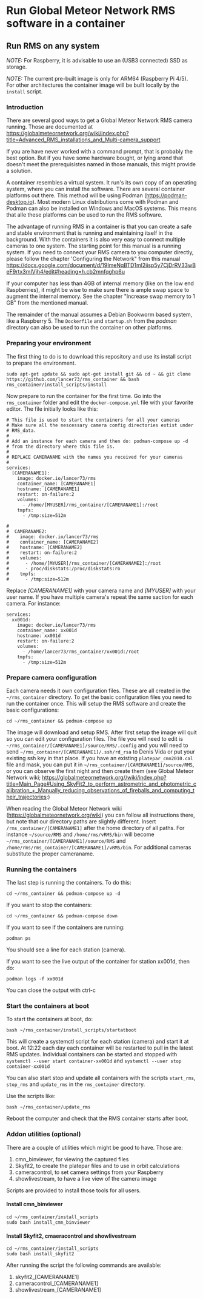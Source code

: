 # Run Global Meteor Network RMS software in a container

## Run RMS on any system
*NOTE:* For Raspberry, it is advisable to use an (USB3 connected) SSD as storage.

*NOTE:* The current pre-built image is only for ARM64 (Raspberry Pi 4/5). For other architectures the container image will be built locally by the ``install`` script.


### Introduction

There are several good ways to get a Global Meteor Network RMS camera running. Those are documented at https://globalmeteornetwork.org/wiki/index.php?title=Advanced_RMS_installations_and_Multi-camera_support

If you are have never worked with a command prompt, that is probably the best option. But if you have some hardware bought, or lying arond that doesn't meet the prerequisistes named in those manuals, this might provide a solution.

A container resembles a virtual system. It run's its own copy of an operating system, where you can install the software. There are several container platforms out there. This method will be using Podman (https://podman-desktop.io). Most modern Linux distributions come with Podman and Podman can also be installed on Windows and MacOS systems. This means that alle these platforms can be used to run the RMS software.

The advantage of running RMS in a container is that you can create a safe and stable environment that is running and maintaining itself in the background. With the containers it is also very easy to connect multiple cameras to one system. The starting point for this manual is a running system. If you need to connect your RMS camera to you computer directly, please follow the chapter 'Configuring the Network" from this manual https://docs.google.com/document/d/19ImeNqBTD1ml2iisp5y7CjDrRV33wBeF9rtx3mIVjh4/edit#heading=h.cb2mnfqghp6u

If your computer has less than 4GB of internal memory (like on the low end Raspberries), it might be wise to make sure there is ample swap space to augment the internal memory. See the chapter "Increase swap memory to 1 GB" from the mentioned manual.

The remainder of the manual assumes a Debian Bookworm based system, like a Raspberry 5. The ``Dockerfile`` and ``startup.sh`` from the *podman* directory can also be used to run the container on other platforms. 


### Preparing your environment
The first thing to do is to download this repository and use its install script to prepare the environment.
```
sudo apt-get update && sudo apt-get install git && cd ~ && git clone https://github.com/lancer73/rms_container && bash rms_container/install_scripts/install
```

Now prepare to run the container for the first time. Go into the ``rms_container`` folder and edit the ``docker-compose.yml`` file with your favorite editor.
The file initially looks like this:
```
# This file is used to start the containers for all your cameras
# Make sure all the nescessary camera config directories extist under
# RMS_data.
#
# Add an instance for each camera and then do: podman-compose up -d
# from the directory where this file is.
#
# REPLACE CAMERANAME with the names you received for your cameras
#
services:
  [CAMERANAME1]:
    image: docker.io/lancer73/rms
    container_name: [CAMERANAME1]
    hostname: [CAMERANAME1]
    restart: on-failure:2
    volumes:
      - /home/[MYUSER]/rms_container/[CAMERANAME1]:/root
    tmpfs:
      - /tmp:size=512m

#
#  CAMERANAME2:
#    image: docker.io/lancer73/rms
#    container_name: [CAMERANAME2]
#    hostname: [CAMERANAME2]
#    restart: on-failure:2
#    volumes:
#      - /home/[MYUSER]/rms_container/[CAMERANAME2]:/root
#      - proc/diskstats:/proc/diskstats:ro
#    tmpfs:
#      - /tmp:size=512m
```

Replace *[CAMERANAME1]* with your camera name and *[MYUSER]* with your user name. If you have multiple camera's repeat the same saction for each camera. For instance:
```
services:
  xx001d:
    image: docker.io/lancer73/rms
    container_name: xx001d
    hostname: xx001d
    restart: on-failure:2
    volumes:
      - /home/lancer73/rms_container/xx001d:/root
    tmpfs:
      - /tmp:size=512m
```

### Prepare camera configuration
Each camera needs it own configuration files. These are all created in the ``~/rms_container`` directory. To get the basic configuration files you need to run the container once. This will setup the RMS software and create the basic configurations:
```
cd ~/rms_container && podman-compose up
```

The image will download and setup RMS. After first setup the image will quit so you can edit your configuration files. The file you will need to edit is ``~/rms_container/[CAMERANAME1]/source/RMS/.config`` and you will need to send ``~/rms_container/[CAMERANAME1]/.ssh/rd_rsa`` to Denis Vida or put your existing ssh key in that place. If you have an existing ``platepar_cmn2010.cal`` file and mask, you can put it in ``~/rms_container/[CAMERANAME1]/source/RMS``, or you can observe the first night and then create them (see Global Meteor Network wiki; https://globalmeteornetwork.org//wiki/index.php?title=Main_Page#Using_SkyFit2_to_perform_astrometric_and_photometric_calibration_+_Manually_reducing_observations_of_fireballs_and_computing_their_trajectories:)

When reading the Global Meteor Network wiki (https://globalmeteornetwork.org/wiki) you can follow all instructions there, but note that our directory paths are slightly different. Insert ``/rms_container/[CAMERANAME1]`` after the home directory of all paths. For instance ``~/source/RMS`` and ``/home/rms/vRMS/bin`` will become ``~/rms_container/[CAMERANAME1]/source/RMS`` and ``/home/rms/rms_container/[CAMERANAME1]/vRMS/bin``. For additional cameras substitute the proper cameraname.


### Running the containers
The last step is running the containers. To do this:
```
cd ~/rms_container && podman-compose up -d
```

If you want to stop the containers:
```
cd ~/rms_container && podman-compose down
```

If you want to see if the containers are running:
```
podman ps
```
You should see a line for each station (camera).

If you want to see the live output of the container for station xx001d, then do:
```
podman logs -f xx001d
```
You can close the output with ctrl-c

### Start the containers at boot
To start the containers at boot, do:
```
bash ~/rms_container/install_scripts/startatboot
```

This will create a systemctl script for each station (camera) and start it at boot. At 12:22 each day each container will be restarted to pull in the latest RMS updates. Individual containers can be started and stopped with ``systemctl --user start container-xx001d`` and ``systemctl --user stop container-xx001d``

You can also start stop and update all containers with the scripts ``start_rms``, ``stop_rms`` and ``update_rms`` in the ``rms_container`` directory.

Use the scripts like:
```
bash ~/rms_container/update_rms
```

Reboot the computer and check that the RMS container starts after boot.

### Addon utilities (optional)
There are a couple of utilities which might be good to have. Those are:
1) cmn_binviewer, for viewing the captured files
2) Skyfit2, to create the platepar files and to use in orbit calculations
3) cameracontrol, to set camera settings from your Raspberry
4) showlivestream, to have a live view of the camera image

Scripts are provided to install those tools for all users.

#### Install cmn_binviewer
```
cd ~/rms_container/install_scripts
sudo bash install_cmn_binviewer
```

#### Install Skyfit2, cmaeracontrol and showlivestream
```
cd ~/rms_container/install_scripts
sudo bash install_skyfit2
```

After running the script the following commands are available:
1) skyfit2_[CAMERANAME1]
2) cameracontrol_[CAMERANAME1]
3) showlivestream_[CAMERANAME1]
